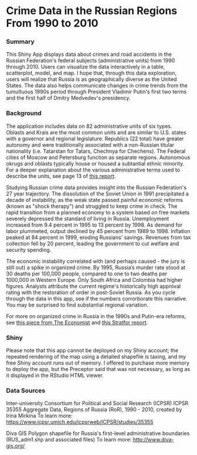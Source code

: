 # Crime Data in the Russian Regions From 1990 to 2010

### Summary

This Shiny App displays data about crimes and road accidents in the Russian Federation's federal subjects (administrative units) from 1990 through 2010. Users can visualize the data interactively in a table, scatterplot, model, and map. I hope that, through this data exploration, users will realize that Russia is as geographically diverse as the United States. The data also helps communicate changes in crime trends from the tumultuous 1990s period through President Vladimir Putin's first two terms and the first half of Dmitry Medvedev's presidency. 

### Background

The application includes data on 82 administrative units of six types. Oblasts and Krais are the most common units and are similar to U.S. states with a governor and regional legislature. Republics (22 total) have greater autonomy and were traditionally associated with a non-Russian titular nationality (i.e. Tatarstan for Tatars, Chechnya for Chechens). The Federal cities of Moscow and Petersburg function as separate regions. Autonomous okrugs and oblasts typically house or housed a subtantial ethnic minority. For a deeper explanation about the various administrative terms used to describe the units, see page 13 of [this report](http://riate.cnrs.fr/wp-content/uploads/2015/03/M4D_20121220_TR_russia.pdf). 

Studying Russian crime data provides insight into the Russian Federation's 27 year trajectory. The dissolution of the Soviet Union in 1991 precipitated a decade of instability, as the weak state passed painful economic reforms (known as "shock therapy") and struggled to keep crime in check. The rapid transition from a planned economy to a system based on free markets severely depressed the standard of living in Russia. Unemployment increased from 9.4 percent in 1995 to 13 percent by 1998. As demand for labor plummeted, output declined by 45 percent from 1989 to 1998. Inflation peaked at 84 percent in 1999, eroding Russians' savings. Revenues from tax collection fell by 20 percent, leading the government to cut welfare and security spending. 

The economic instability correlated with (and perhaps caused - the jury is still out) a spike in organized crime. By 1995, Russia’s murder rate stood at 30 deaths per 100,000 people, compared to one to two deaths per 1000,000 in Western Europe. Only South Africa and Colombia had higher figures. Analysts attribute the current regime's historically high approval rating with the restoration of order in post-Soviet Russia. As you cycle through the data in this app, see if the numbers corrorborate this narrative. You may be surprised to find substantial regional variation.

For more on organized crime in Russia in the 1990s and Putin-era reforms, see [this piece from The Economist](https://www.economist.com/leaders/2009/01/22/mass-murder-and-the-market,) and [this Stratfor report](https://worldview.stratfor.com/article/organized-crime-russia).

### Shiny

Please note that this app cannot be deployed on my Shiny account; the repeated rendering of the map using a detailed shapefile is taxing, and my free Shiny account runs out of memory. I offered to purchase more memory to deploy the app, but the Preceptor said that was not necessary, as long as it displayed in the RStudio HTML viewer.

### Data Sources

Inter-university Consortium for Political and Social Research (ICPSR)
ICPSR 35355 Aggregate Data, Regions of Russia (RoR), 1990 - 2010, created by Irina Mirkina
To learn more: https://www.icpsr.umich.edu/icpsrweb/ICPSR/studies/35355

Diva GIS
Polygon shapefile for Russia's first-level administrative boundaries (RUS_adm1.shp and associated files)
To learn more: http://www.diva-gis.org/
